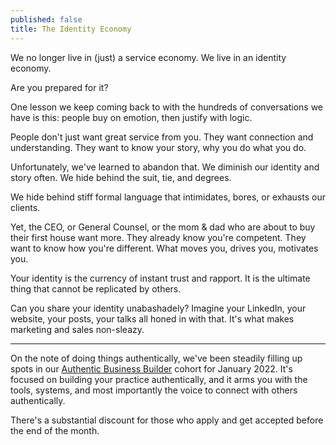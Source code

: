 ```yaml
---
published: false
title: The Identity Economy
---
```

We no longer live in (just) a service economy. We live in an identity economy.

Are you prepared for it?

One lesson we keep coming back to with the hundreds of conversations we have is this: people buy on emotion, then justify with logic.

People don't just want great service from you. They want connection and understanding. They want to know your story, why you do what you do.

Unfortunately, we've learned to abandon that. We diminish our identity and story often. We hide behind the suit, tie, and degrees.

We hide behind stiff formal language that intimidates, bores, or exhausts our clients.

Yet, the CEO, or General Counsel, or the mom & dad who are about to buy their first house want more. They already know you're competent. They want to know how you're different. What moves you, drives you, motivates you.

Your identity is the currency of instant trust and rapport. It is the ultimate thing that cannot be replicated by others. 

Can you share your identity unabashadely? Imagine your LinkedIn, your website, your posts, your talks all honed in with that. It's what makes marketing and sales non-sleazy.

---

On the note of doing things authentically, we've been steadily filling up spots in our [Authentic Business Builder](https://buildyourbook.org/academy/the-authentic-business-builder/) cohort for January 2022. It's focused on building your practice authentically, and it arms you with the tools, systems, and most importantly the voice to connect with others authentically.

There's a substantial discount for those who apply and get accepted before the end of the month.
